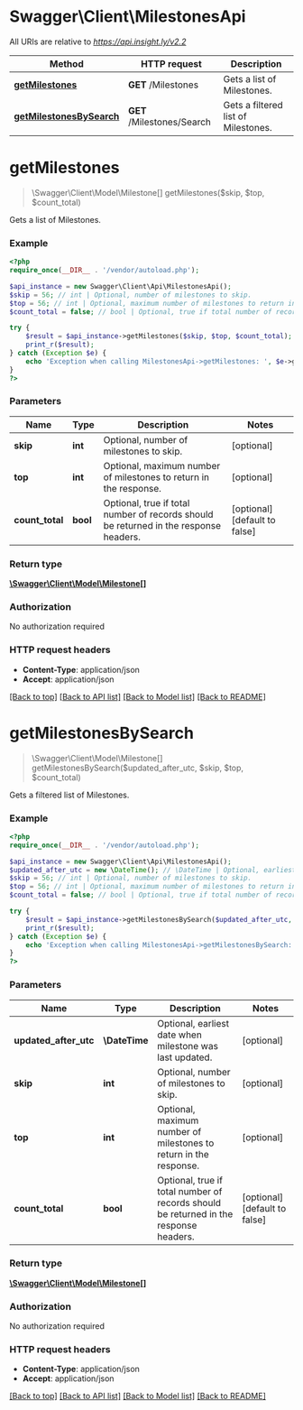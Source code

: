 # Swagger\Client\MilestonesApi

All URIs are relative to *https://api.insight.ly/v2.2*

Method | HTTP request | Description
------------- | ------------- | -------------
[**getMilestones**](MilestonesApi.md#getMilestones) | **GET** /Milestones | Gets a list of Milestones.
[**getMilestonesBySearch**](MilestonesApi.md#getMilestonesBySearch) | **GET** /Milestones/Search | Gets a filtered list of Milestones.


# **getMilestones**
> \Swagger\Client\Model\Milestone[] getMilestones($skip, $top, $count_total)

Gets a list of Milestones.

### Example
```php
<?php
require_once(__DIR__ . '/vendor/autoload.php');

$api_instance = new Swagger\Client\Api\MilestonesApi();
$skip = 56; // int | Optional, number of milestones to skip.
$top = 56; // int | Optional, maximum number of milestones to return in the response.
$count_total = false; // bool | Optional, true if total number of records should be returned in the response headers.

try {
    $result = $api_instance->getMilestones($skip, $top, $count_total);
    print_r($result);
} catch (Exception $e) {
    echo 'Exception when calling MilestonesApi->getMilestones: ', $e->getMessage(), PHP_EOL;
}
?>
```

### Parameters

Name | Type | Description  | Notes
------------- | ------------- | ------------- | -------------
 **skip** | **int**| Optional, number of milestones to skip. | [optional]
 **top** | **int**| Optional, maximum number of milestones to return in the response. | [optional]
 **count_total** | **bool**| Optional, true if total number of records should be returned in the response headers. | [optional] [default to false]

### Return type

[**\Swagger\Client\Model\Milestone[]**](../Model/Milestone.md)

### Authorization

No authorization required

### HTTP request headers

 - **Content-Type**: application/json
 - **Accept**: application/json

[[Back to top]](#) [[Back to API list]](../../README.md#documentation-for-api-endpoints) [[Back to Model list]](../../README.md#documentation-for-models) [[Back to README]](../../README.md)

# **getMilestonesBySearch**
> \Swagger\Client\Model\Milestone[] getMilestonesBySearch($updated_after_utc, $skip, $top, $count_total)

Gets a filtered list of Milestones.

### Example
```php
<?php
require_once(__DIR__ . '/vendor/autoload.php');

$api_instance = new Swagger\Client\Api\MilestonesApi();
$updated_after_utc = new \DateTime(); // \DateTime | Optional, earliest date when milestone was last updated.
$skip = 56; // int | Optional, number of milestones to skip.
$top = 56; // int | Optional, maximum number of milestones to return in the response.
$count_total = false; // bool | Optional, true if total number of records should be returned in the response headers.

try {
    $result = $api_instance->getMilestonesBySearch($updated_after_utc, $skip, $top, $count_total);
    print_r($result);
} catch (Exception $e) {
    echo 'Exception when calling MilestonesApi->getMilestonesBySearch: ', $e->getMessage(), PHP_EOL;
}
?>
```

### Parameters

Name | Type | Description  | Notes
------------- | ------------- | ------------- | -------------
 **updated_after_utc** | **\DateTime**| Optional, earliest date when milestone was last updated. | [optional]
 **skip** | **int**| Optional, number of milestones to skip. | [optional]
 **top** | **int**| Optional, maximum number of milestones to return in the response. | [optional]
 **count_total** | **bool**| Optional, true if total number of records should be returned in the response headers. | [optional] [default to false]

### Return type

[**\Swagger\Client\Model\Milestone[]**](../Model/Milestone.md)

### Authorization

No authorization required

### HTTP request headers

 - **Content-Type**: application/json
 - **Accept**: application/json

[[Back to top]](#) [[Back to API list]](../../README.md#documentation-for-api-endpoints) [[Back to Model list]](../../README.md#documentation-for-models) [[Back to README]](../../README.md)

